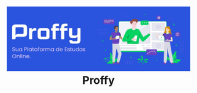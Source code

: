 <h1 align="center">
<img src="./github/proffylogoweb.JPG" width="480" alt="Proffy">
<br>
Proffy
</h1>
